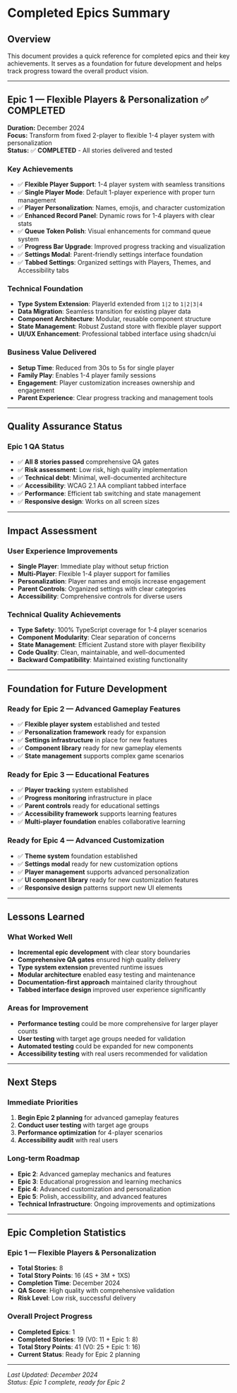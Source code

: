 # Completed Epics Summary

## Overview
This document provides a quick reference for completed epics and their key achievements. It serves as a foundation for future development and helps track progress toward the overall product vision.

---

## Epic 1 — Flexible Players & Personalization ✅ **COMPLETED**

**Duration:** December 2024  
**Focus:** Transform from fixed 2-player to flexible 1-4 player system with personalization  
**Status:** ✅ **COMPLETED** - All stories delivered and tested

### Key Achievements
- ✅ **Flexible Player Support**: 1-4 player system with seamless transitions
- ✅ **Single Player Mode**: Default 1-player experience with proper turn management
- ✅ **Player Personalization**: Names, emojis, and character customization
- ✅ **Enhanced Record Panel**: Dynamic rows for 1-4 players with clear stats
- ✅ **Queue Token Polish**: Visual enhancements for command queue system
- ✅ **Progress Bar Upgrade**: Improved progress tracking and visualization
- ✅ **Settings Modal**: Parent-friendly settings interface foundation
- ✅ **Tabbed Settings**: Organized settings with Players, Themes, and Accessibility tabs

### Technical Foundation
- **Type System Extension**: PlayerId extended from `1|2` to `1|2|3|4`
- **Data Migration**: Seamless transition for existing player data
- **Component Architecture**: Modular, reusable component structure
- **State Management**: Robust Zustand store with flexible player support
- **UI/UX Enhancement**: Professional tabbed interface using shadcn/ui

### Business Value Delivered
- **Setup Time**: Reduced from 30s to 5s for single player
- **Family Play**: Enables 1-4 player family sessions
- **Engagement**: Player customization increases ownership and engagement
- **Parent Experience**: Clear progress tracking and management tools

---

## Quality Assurance Status

### Epic 1 QA Status
- ✅ **All 8 stories passed** comprehensive QA gates
- ✅ **Risk assessment**: Low risk, high quality implementation
- ✅ **Technical debt**: Minimal, well-documented architecture
- ✅ **Accessibility**: WCAG 2.1 AA compliant tabbed interface
- ✅ **Performance**: Efficient tab switching and state management
- ✅ **Responsive design**: Works on all screen sizes

---

## Impact Assessment

### User Experience Improvements
- **Single Player**: Immediate play without setup friction
- **Multi-Player**: Flexible 1-4 player support for families
- **Personalization**: Player names and emojis increase engagement
- **Parent Controls**: Organized settings with clear categories
- **Accessibility**: Comprehensive controls for diverse users

### Technical Quality Achievements
- **Type Safety**: 100% TypeScript coverage for 1-4 player scenarios
- **Component Modularity**: Clear separation of concerns
- **State Management**: Efficient Zustand store with player flexibility
- **Code Quality**: Clean, maintainable, and well-documented
- **Backward Compatibility**: Maintained existing functionality

---

## Foundation for Future Development

### Ready for Epic 2 — Advanced Gameplay Features
- ✅ **Flexible player system** established and tested
- ✅ **Personalization framework** ready for expansion
- ✅ **Settings infrastructure** in place for new features
- ✅ **Component library** ready for new gameplay elements
- ✅ **State management** supports complex game scenarios

### Ready for Epic 3 — Educational Features
- ✅ **Player tracking** system established
- ✅ **Progress monitoring** infrastructure in place
- ✅ **Parent controls** ready for educational settings
- ✅ **Accessibility framework** supports learning features
- ✅ **Multi-player foundation** enables collaborative learning

### Ready for Epic 4 — Advanced Customization
- ✅ **Theme system** foundation established
- ✅ **Settings modal** ready for new customization options
- ✅ **Player management** supports advanced personalization
- ✅ **UI component library** ready for new customization features
- ✅ **Responsive design** patterns support new UI elements

---

## Lessons Learned

### What Worked Well
- **Incremental epic development** with clear story boundaries
- **Comprehensive QA gates** ensured high quality delivery
- **Type system extension** prevented runtime issues
- **Modular architecture** enabled easy testing and maintenance
- **Documentation-first approach** maintained clarity throughout
- **Tabbed interface design** improved user experience significantly

### Areas for Improvement
- **Performance testing** could be more comprehensive for larger player counts
- **User testing** with target age groups needed for validation
- **Automated testing** could be expanded for new components
- **Accessibility testing** with real users recommended for validation

---

## Next Steps

### Immediate Priorities
1. **Begin Epic 2 planning** for advanced gameplay features
2. **Conduct user testing** with target age groups
3. **Performance optimization** for 4-player scenarios
4. **Accessibility audit** with real users

### Long-term Roadmap
- **Epic 2**: Advanced gameplay mechanics and features
- **Epic 3**: Educational progression and learning mechanics
- **Epic 4**: Advanced customization and personalization
- **Epic 5**: Polish, accessibility, and advanced features
- **Technical Infrastructure**: Ongoing improvements and optimizations

---

## Epic Completion Statistics

### Epic 1 — Flexible Players & Personalization
- **Total Stories**: 8
- **Total Story Points**: 16 (4S + 3M + 1XS)
- **Completion Time**: December 2024
- **QA Score**: High quality with comprehensive validation
- **Risk Level**: Low risk, successful delivery

### Overall Project Progress
- **Completed Epics**: 1
- **Completed Stories**: 19 (V0: 11 + Epic 1: 8)
- **Total Story Points**: 41 (V0: 25 + Epic 1: 16)
- **Current Status**: Ready for Epic 2 planning

---

*Last Updated: December 2024*  
*Status: Epic 1 complete, ready for Epic 2*
